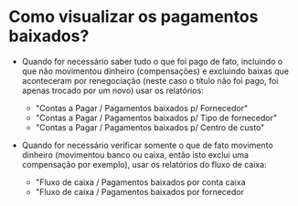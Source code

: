 # Como visualizar os pagamentos baixados?

 - Quando for necessário saber tudo o que foi pago de fato, incluindo o que não movimentou dinheiro (compensações) e excluindo baixas que aconteceram por renegociação (neste caso o título não foi pago, foi apenas trocado por um novo) usar os relatórios:
   - "Contas a Pagar / Pagamentos baixados p/ Fornecedor"
   - "Contas a Pagar / Pagamentos baixados p/ Tipo de fornecedor"
   - "Contas a Pagar / Pagamentos baixados p/ Centro de custo"

- Quando for necessário verificar somente o que de fato movimento dinheiro (movimentou banco ou caixa, então isto exclui uma compensação por exemplo), usar os relatórios do fluxo de caixa:
    - "Fluxo de caixa / Pagamentos baixados por conta caixa
    - "Fluxo de caixa / Pagamentos baixados por fornecedor

